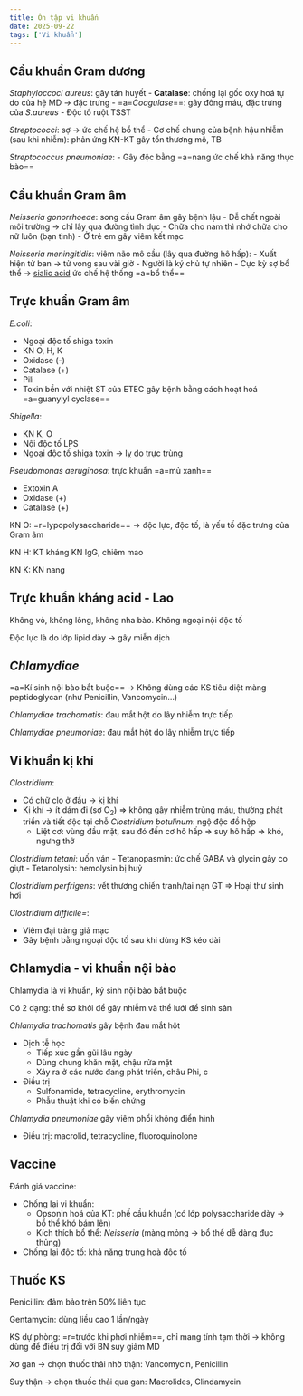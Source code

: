 ```yaml
---
title: Ôn tập vi khuẩn
date: 2025-09-22
tags: ['Vi khuẩn']
---
```


## Cầu khuẩn Gram dương

*Staphyloccoci aureus*: gây tán huyết
    - **Catalase**: chống lại gốc oxy hoá tự do của hệ MD -> đặc trưng
    - =a=*Coagulase*==: gây đông máu, đặc trưng của *S.aureus*
    - Độc tố ruột TSST

*Streptococci*: sợ -> ức chế hệ bổ thể
    - Cơ chế chung của bệnh hậu nhiễm (sau khi nhiễm): phản ứng KN-KT gây tổn thương mô, TB

*Streptococcus pneumoniae*:
    - Gây độc bằng =a=nang ức chế khả năng thực bào==

## Cầu khuẩn Gram âm

*Neisseria gonorrhoeae*: song cầu Gram âm gây bệnh lậu
    - Dễ chết ngoài môi trường -> chỉ lây qua đường tình dục
    - Chữa cho nam thì nhớ chữa cho nữ luôn (bạn tình)
    - Ở trẻ em gây viêm kết mạc

*Neisseria meningitidis*: viêm não mô cầu (lây qua đường hô hấp):
    - Xuất hiện tử ban -> tử vong sau vài giờ
    - Người là ký chủ tự nhiên
    - Cực kỳ sợ bổ thể -> <u>sialic acid</u> ức chế hệ thống =a=bổ thể==

## Trực khuẩn Gram âm

*E.coli*:

- Ngoại độc tố shiga toxin
- KN O, H, K
- Oxidase (-)
- Catalase (+)
- Pili
- Toxin bền với nhiệt ST của ETEC gây bệnh bằng cách hoạt hoá =a=guanylyl cyclase==

*Shigella*:

- KN K, O
- Nội độc tố LPS
- Ngoại độc tố shiga toxin -> lỵ do trực trùng

*Pseudomonas aeruginosa*: trực khuẩn =a=mủ xanh==
    
- Extoxin A
- Oxidase (+)
- Catalase (+)

KN O: =r=lypopolysaccharide== -> độc lực, độc tố, là yếu tố đặc trưng của Gram âm

KN H: KT kháng KN IgG, chiêm mao

KN K: KN nang

## Trực khuẩn kháng acid - Lao

Không vỏ, không lông, không nha bào.
Không ngoại nội độc tố

Độc lực là do lớp lipid dày -> gây miễn dịch

## *Chlamydiae*

=a=Kí sinh nội bào bắt buộc== -> Không dùng các KS tiêu diệt màng peptidoglycan (như Penicillin, Vancomycin...)

*Chlamydiae trachomatis*: đau mắt hột do lây nhiễm trực tiếp

*Chlamydiae pneumoniae*: đau mắt hột do lây nhiễm trực tiếp

## Vi khuẩn kị khí

*Clostridium*:

- Có chữ clo ở đầu -> kị khí
- Kị khí -> ít dám đi (sợ O<sub>2</sub>) => không gây nhiễm trùng máu, thường phát triển và tiết độc tại chỗ
*Clostridium botulinum*: ngộ độc đồ hộp
  - Liệt cơ: vùng đầu mặt, sau đó đến cơ hô hấp => suy hô hấp => khó, ngưng thở

*Clostridium tetani*: uốn ván
    - Tetanopasmin: ức chế GABA và glycin gây co giựt
    - Tetanolysin: hemolysin bị huỷ

*Clostridium perfrigens*: vết thương chiến tranh/tai nạn GT => Hoại thư sinh hơi

*Clostridium difficile=*:

- Viêm đại tràng giả mạc
- Gây bệnh bằng ngoại độc tố sau khi dùng KS kéo dài

## Chlamydia - vi khuẩn nội bào

Chlamydia là vi khuẩn, ký sinh nội bào bắt buộc

Có 2 dạng: thể sơ khởi để gây nhiễm và thể lưới để sinh
sản

*Chlamydia trachomatis* gây bệnh đau mắt hột

- Dịch tễ học
	- Tiếp xúc gần gũi lâu ngày
	- Dùng chung khăn mặt, chậu rửa mặt
	- Xảy ra ở các nước đang phát triển, châu Phi, c
- Điều trị
	- Sulfonamide, tetracycline, erythromycin
	- Phẫu thuật khi có biến chứng

*Chlamydia pneumoniae* gây viêm phổi không điển hình

- Điều trị: macrolid, tetracycline, fluoroquinolone

## Vaccine

Đánh giá vaccine:

- Chống lại vi khuẩn:
  - Opsonin hoá của KT: phế cầu khuẩn (có lớp polysaccharide dày -> bổ thể khó bám lên)
  - Kích thích bổ thể: *Neisseria* (màng mỏng -> bổ thể dễ dàng đục thủng)
- Chống lại độc tố: khả năng trung hoà độc tố

## Thuốc KS

Penicillin: đảm bảo trên 50% liên tục

Gentamycin: dùng liều cao 1 lần/ngày

KS dự phòng: =r=trước khi phơi nhiễm==, chỉ mang tính tạm thời -> không dùng để điều trị đối với BN suy giảm MD

Xơ gan -> chọn thuốc thải nhờ thận: Vancomycin, Penicillin

Suy thận -> chọn thuốc thải qua gan: Macrolides, Clindamycin

